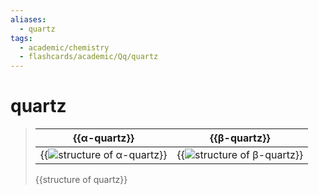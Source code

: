 ```yaml
---
aliases:
  - quartz
tags:
  - academic/chemistry
  - flashcards/academic/Qq/quartz
---
```


# quartz

> | {{α-quartz}} | {{β-quartz}} |
> |-|-|
> | {{![structure of α-quartz](../attachments/Α-Quartz.svg)}} | {{![structure of β-quartz](../attachments/Β-Quartz.svg)}} |
>
> {{structure of quartz}} <!--SR:!2023-06-14,49,290!2023-06-15,50,290!2023-06-19,46,250!2023-06-16,44,250!2023-06-13,48,290-->
